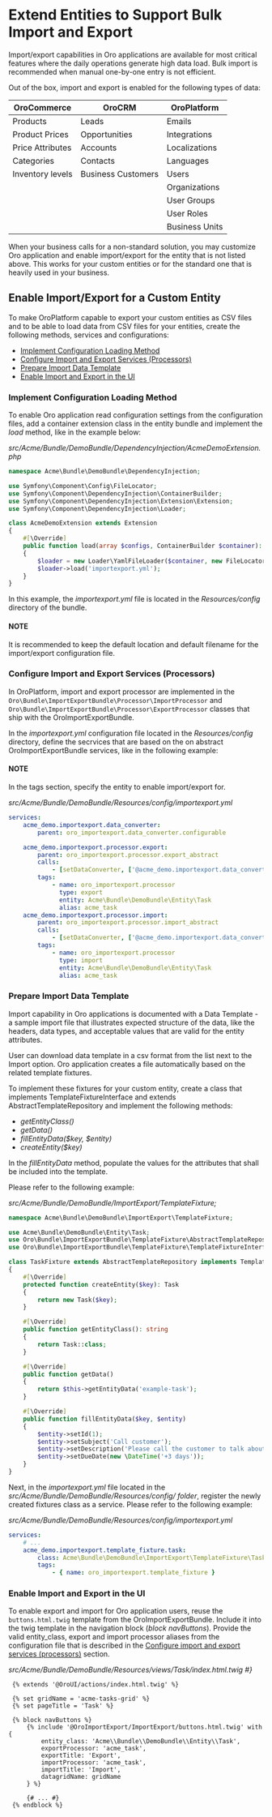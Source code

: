 # Extend Entities to Support Bulk Import and Export

Import/export capabilities in Oro applications are available for most critical features where the daily operations generate high data load. Bulk import is recommended when manual one-by-one entry is not efficient.

Out of the box, import and export is enabled for the following types of data:

| OroCommerce      | OroCRM             | OroPlatform    |
|------------------|--------------------|----------------|
| Products         | Leads              | Emails         |
| Product Prices   | Opportunities      | Integrations   |
| Price Attributes | Accounts           | Localizations  |
| Categories       | Contacts           | Languages      |
| Inventory levels | Business Customers | Users          |
|                  |                    | Organizations  |
|                  |                    | User Groups    |
|                  |                    | User Roles     |
|                  |                    | Business Units |

When your business calls for a non-standard solution, you may customize Oro application and enable import/export for the entity that is not listed above. This works for your custom entities or for the standard one that is heavily used in your business.

## Enable Import/Export for a Custom Entity

To make OroPlatform capable to export your custom entities as CSV files and to be able to load data from CSV files for your entities, create the following methods, services and configurations:

* [Implement Configuration Loading Method]()
* [Configure Import and Export Services (Processors)]()
* [Prepare Import Data Template]()
* [Enable Import and Export in the UI]()

### Implement Configuration Loading Method

To enable Oro application read configuration settings from the configuration files, add a container
extension class in the entity bundle and implement the *load* method, like in the example below:

*src/Acme/Bundle/DemoBundle/DependencyInjection/AcmeDemoExtension.php*
```php
namespace Acme\Bundle\DemoBundle\DependencyInjection;

use Symfony\Component\Config\FileLocator;
use Symfony\Component\DependencyInjection\ContainerBuilder;
use Symfony\Component\DependencyInjection\Extension\Extension;
use Symfony\Component\DependencyInjection\Loader;

class AcmeDemoExtension extends Extension
{
    #[\Override]
    public function load(array $configs, ContainerBuilder $container): void
    {
        $loader = new Loader\YamlFileLoader($container, new FileLocator(__DIR__ . '/../Resources/config'));
        $loader->load('importexport.yml');
    }
}
```

In this example, the *importexport.yml* file is located in the *Resources/config* directory of the bundle.

#### NOTE
It is recommended to keep the default location and default filename for the import/export configuration file.

### Configure Import and Export Services (Processors)

In OroPlatform, import and export processor are implemented in the `Oro\Bundle\ImportExportBundle\Processor\ImportProcessor` and
`Oro\Bundle\ImportExportBundle\Processor\ExportProcessor` classes that ship with the
OroImportExportBundle.

In the *importexport.yml* configuration file located in the *Resources/config* directory, define the secrvices that are based on the on abstract OroImportExportBundle services, like in the following example:

#### NOTE
In the tags section, specify the entity to enable import/export for.

*src/Acme/Bundle/DemoBundle/Resources/config/importexport.yml*
```yaml
services:
    acme_demo.importexport.data_converter:
        parent: oro_importexport.data_converter.configurable

    acme_demo.importexport.processor.export:
        parent: oro_importexport.processor.export_abstract
        calls:
            - [setDataConverter, ['@acme_demo.importexport.data_converter']]
        tags:
            - name: oro_importexport.processor
              type: export
              entity: Acme\Bundle\DemoBundle\Entity\Task
              alias: acme_task
    acme_demo.importexport.processor.import:
        parent: oro_importexport.processor.import_abstract
        calls:
            - [setDataConverter, ['@acme_demo.importexport.data_converter']]
        tags:
            - name: oro_importexport.processor
              type: import
              entity: Acme\Bundle\DemoBundle\Entity\Task
              alias: acme_task
```

### Prepare Import Data Template

Import capability in Oro applications is documented with a Data Template - a sample import file that illustrates expected structure of the data, like the headers, data types, and acceptable values that are valid for the entity attributes.

User can download data template in a csv format from the list next to the Import option. Oro application creates a file automatically based on the related template fixtures.

To implement these fixtures for your custom entity, create a class that implements TemplateFixtureInterface and extends AbstractTemplateRepository and implement the following methods:

* *getEntityClass()*
* *getData()*
* *fillEntityData($key, $entity)*
* *createEntity($key)*

In the *fillEntityData* method, populate the values for the attributes that shall be included into the template.

Please refer to the following example:

*src/Acme/Bundle/DemoBundle/ImportExport/TemplateFixture;*
```php
namespace Acme\Bundle\DemoBundle\ImportExport\TemplateFixture;

use Acme\Bundle\DemoBundle\Entity\Task;
use Oro\Bundle\ImportExportBundle\TemplateFixture\AbstractTemplateRepository;
use Oro\Bundle\ImportExportBundle\TemplateFixture\TemplateFixtureInterface;

class TaskFixture extends AbstractTemplateRepository implements TemplateFixtureInterface
{
    #[\Override]
    protected function createEntity($key): Task
    {
        return new Task($key);
    }

    #[\Override]
    public function getEntityClass(): string
    {
        return Task::class;
    }

    #[\Override]
    public function getData()
    {
        return $this->getEntityData('example-task');
    }

    #[\Override]
    public function fillEntityData($key, $entity)
    {
        $entity->setId(1);
        $entity->setSubject('Call customer');
        $entity->setDescription('Please call the customer to talk about their future plans.');
        $entity->setDueDate(new \DateTime('+3 days'));
    }
}
```

Next, in the *importexport.yml* file located in the *src/Acme/Bundle/DemoBundle/Resources/config/ folder*, register the newly created fixtures class as a service. Please refer to the following example:

*src/Acme/Bundle/DemoBundle/Resources/config/importexport.yml*
```yaml
services:
    # ...
    acme_demo.importexport.template_fixture.task:
        class: Acme\Bundle\DemoBundle\ImportExport\TemplateFixture\TaskFixture
        tags:
            - { name: oro_importexport.template_fixture }
```

### Enable Import and Export in the UI

To enable export and import for Oro application users, reuse the `buttons.html.twig` template from the
OroImportExportBundle. Include it into the twig template in the navigation block (*block navButtons*). Provide the valid entity_class, export and import processor aliases from the configuration file that is described in the [Configure import and export services (processors)]() section.

*src/Acme/Bundle/DemoBundle/Resources/views/Task/index.html.twig #}*
```html+jinja
 {% extends '@OroUI/actions/index.html.twig' %}

 {% set gridName = 'acme-tasks-grid' %}
 {% set pageTitle = 'Task' %}

 {% block navButtons %}
     {% include '@OroImportExport/ImportExport/buttons.html.twig' with {
         entity_class: 'Acme\\Bundle\\DemoBundle\\Entity\\Task',
         exportProcessor: 'acme_task',
         exportTitle: 'Export',
         importProcessor: 'acme_task',
         importTitle: 'Import',
         datagridName: gridName
     } %}

     {# ... #}
 {% endblock %}
```
